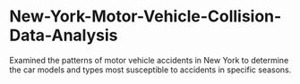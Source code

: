 # New-York-Motor-Vehicle-Collision-Data-Analysis
Examined the patterns of motor vehicle accidents in New York to determine the car models and types most susceptible to accidents in specific seasons.
